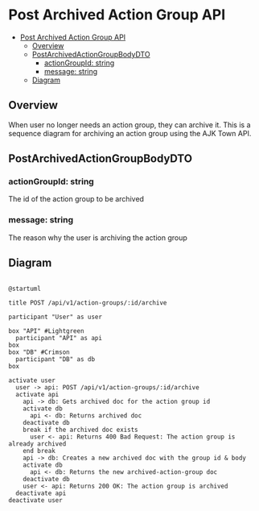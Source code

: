 # Post Archived Action Group API

<!-- TOC -->

- [Post Archived Action Group API](#post-archived-action-group-api)
  - [Overview](#overview)
  - [PostArchivedActionGroupBodyDTO](#postarchivedactiongroupbodydto)
    - [actionGroupId: string](#actiongroupid-string)
    - [message: string](#message-string)
  - [Diagram](#diagram)

<!-- /TOC -->


## Overview

When user no longer needs an action group, they can archive it. This is a sequence diagram for archiving an action group using the AJK Town API.


## PostArchivedActionGroupBodyDTO

### actionGroupId: string
The id of the action group to be archived

### message: string
The reason why the user is archiving the action group

## Diagram


```plantuml

@startuml

title POST /api/v1/action-groups/:id/archive

participant "User" as user

box "API" #Lightgreen
  participant "API" as api
box
box "DB" #Crimson
  participant "DB" as db
box

activate user
  user -> api: POST /api/v1/action-groups/:id/archive
  activate api
    api -> db: Gets archived doc for the action group id
    activate db
      api <- db: Returns archived doc
    deactivate db
    break if the archived doc exists
      user <- api: Returns 400 Bad Request: The action group is already archived
    end break
    api -> db: Creates a new archived doc with the group id & body
    activate db
      api <- db: Returns the new archived-action-group doc
    deactivate db
    user <- api: Returns 200 OK: The action group is archived
  deactivate api
deactivate user
```